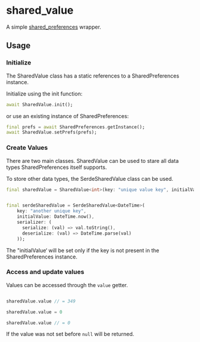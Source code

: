 # shared_value

A simple [shared_preferences](https://pub.dev/packages/shared_preferences) wrapper.

## Usage

### Initialize
The SharedValue class has a static references to a
SharedPreferences instance.

Initialize using the init function:

```dart
await SharedValue.init();
```
or use an existing instance of SharedPreferences:
```dart
final prefs = await SharedPreferences.getInstance();
await SharedValue.setPrefs(prefs);
```

### Create Values

There are two main classes.
SharedValue can be used to stare all data types SharedPreferences
itself supports.

To store other data types, the SerdeSharedValue class can be used.

```dart
final sharedValue = SharedValue<int>(key: "unique value key", initialValue: 349);


final serdeSharedValue = SerdeSharedValue<DateTime>(
    key: "another unique key",
    initialValue: DateTime.now(),
    serializer: (
      serialize: (val) => val.toString(),
      deserialize: (val) => DateTime.parse(val)
    ));
```

The "initialValue‘ will be set only if the key is not present in
the SharedPreferences instance.

### Access and update values

Values can be accessed through the `value` getter.
```dart

sharedValue.value // = 349

sharedValue.value = 0

sharedValue.value // = 0
```

If the value was not set before  `null` will be returned.

